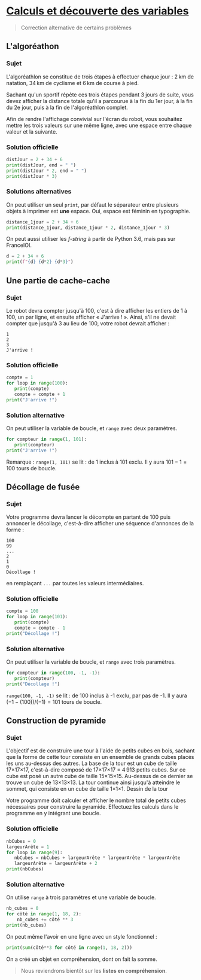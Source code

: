 # [Calculs et découverte des variables](http://www.france-ioi.org/algo/chapter.php?idChapter=644)

> Correction alternative de certains problèmes


## L'algoréathon

### Sujet

 L'algoréathlon se constitue de trois étapes à effectuer chaque jour : 2 km de natation, 34 km de cyclisme et 6 km de course à pied.

Sachant qu'un sportif répète ces trois étapes pendant 3 jours de suite, vous devez afficher la distance totale qu'il a parcourue à la fin du 1er jour, à la fin du 2e jour, puis à la fin de l'algoréathlon complet.

Afin de rendre l'affichage convivial sur l'écran du robot, vous souhaitez mettre les trois valeurs sur une même ligne, avec une espace entre chaque valeur et la suivante.

### Solution officielle

```python
distJour = 2 + 34 + 6
print(distJour, end = " ")
print(distJour * 2, end = " ")
print(distJour * 3)
```

### Solutions alternatives

On peut utiliser un seul `print`, par défaut le séparateur entre plusieurs objets à imprimer est **une** espace. Oui, espace est féminin en typographie.

```python
distance_1jour = 2 + 34 + 6
print(distance_1jour, distance_1jour * 2, distance_1jour * 3)
```

On peut aussi utiliser les *f-string* à partir de Python 3.6, mais pas sur FranceIOI.

```python
d = 2 + 34 + 6
print(f"{d} {d*2} {d*3}")
```

## Une partie de cache-cache

### Sujet

 Le robot devra compter jusqu'à 100, c'est à dire afficher les entiers de 1 à 100, un par ligne, et ensuite afficher « J'arrive ! ». Ainsi, s'il ne devait compter que jusqu'à 3 au lieu de 100, votre robot devrait afficher :

    1
    2
    3
    J'arrive !

### Solution officielle

```python
compte = 1
for loop in range(100):
   print(compte)
   compte = compte + 1
print("J'arrive !")
```

### Solution alternative

On peut utiliser la variable de boucle, et `range` avec deux paramètres.

```python
for compteur in range(1, 101):
   print(compteur)
print("J'arrive !")
```

Remarque
: `range(1, 101)` se lit : de 1 inclus à 101 exclu. Il y aura $101-1 = 100$ tours de boucle.

## Décollage de fusée

### Sujet

 Votre programme devra lancer le décompte en partant de 100 puis annoncer le décollage, c'est-à-dire afficher une séquence d'annonces de la forme :

    100
    99
    ...
    2
    1
    0
    Décollage ! 

en remplaçant `...` par toutes les valeurs intermédiaires. 

### Solution officielle

```python
compte = 100
for loop in range(101):
   print(compte)
   compte = compte - 1
print("Décollage !")
```

### Solution alternative

On peut utiliser la variable de boucle, et `range` avec trois paramètres.

```python
for compteur in range(100, -1, -1):
   print(compteur)
print("Décollage !")
```

`range(100, -1, -1)` se lit : de 100 inclus à -1 exclu, par pas de -1. Il y aura $(-1-(100))/(-1) = 101$ tours de boucle.

## Construction de pyramide

### Sujet

L'objectif est de construire une tour à l'aide de petits cubes en bois, sachant que la forme de cette tour consiste en un ensemble de grands cubes placés les uns au-dessus des autres. La base de la tour est un cube de taille 17×17×17, c'est-à-dire composé de 17×17×17 = 4 913 petits cubes. Sur ce cube est posé un autre cube de taille 15×15×15. Au-dessus de ce dernier se trouve un cube de 13×13×13. La tour continue ainsi jusqu'à atteindre le sommet, qui consiste en un cube de taille 1×1×1.
Dessin de la tour

Votre programme doit calculer et afficher le nombre total de petits cubes nécessaires pour construire la pyramide. Effectuez les calculs dans le programme en y intégrant une boucle. 

### Solution officielle

```python
nbCubes = 0
largeurArête = 1
for loop in range(9):
   nbCubes = nbCubes + largeurArête * largeurArête * largeurArête
   largeurArête = largeurArête + 2
print(nbCubes)
```

### Solution alternative

On utilise `range` à trois paramètres et une variable de boucle.

```python
nb_cubes = 0
for côté in range(1, 18, 2):
    nb_cubes += côté ** 3
print(nb_cubes)
```

On peut même l'avoir en une ligne avec un style fonctionnel :

```python
print(sum(côté**3 for côté in range(1, 18, 2)))
```

On a créé un objet en compréhension, dont on fait la somme.

> Nous reviendrons bientôt sur les **listes en compréhension**.


